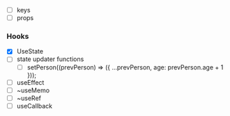 - [ ] keys
- [ ] props

### Hooks

- [x] UseState
- [ ] state updater functions
  - [ ] setPerson((prevPerson) => ({ ...prevPerson, age: prevPerson.age + 1 }));
- [ ] useEffect
- [ ] ~useMemo
- [ ] ~useRef
- [ ] useCallback
